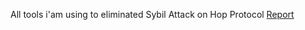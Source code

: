 All tools i'am using to eliminated Sybil Attack on Hop Protocol
[Report](https://github.com/hop-protocol/hop-airdrop/issues?q=is%3Aissue+author%3A0xtoshi+is%3Aclosed)
